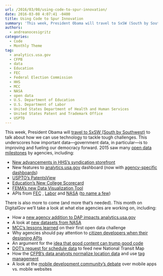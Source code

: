 ```yaml
---
url: /2016/03/08/using-code-to-spur-innovation/
date: 2016-03-08 4:07:41 -0400
title: Using Code to Spur Innovation
summary: 'This week, President Obama will travel to SxSW (South by Southwest) to talk about how we can use technology to tackle tough challenges. This underscores how important data&mdash;government data, in particular&mdash;is to improving and fueling our democracy forward. 2015 saw many open data milestones by agencies, including: New advancements in HHS&rsquo;s syndication storefront New features'
authors:
  - andreanocesigritz
categories:
  - Code
  - Monthly Theme
tag:
  - analytics.usa.gov
  - CFPB
  - data
  - Education
  - FEC
  - Federal Election Commission
  - HHS
  - MCC
  - NASA
  - open data
  - U.S. Department of Education
  - U.S. Department of Labor
  - United States Department of Health and Human Services
  - United States Patent and Trademark Office
  - USPTO
---
```


This week, President Obama will [travel to SxSW (South by Southwest)](https://www.whitehouse.gov/blog/2016/03/05/weekly-address-sxsw) to talk about how we can use technology to tackle tough challenges. This underscores how important data—government data, in particular—is to improving and fueling our democracy forward. 2015 saw many [open data milestones](https://www.whitehouse.gov/blog/2016/02/05/open-data-empowering-americans-make-data-driven-decisions) by agencies, including:

  * [New advancements in HHS’s syndication storefront](https://www.WHATEVER/2015/12/21/with-collaboration-comes-great-things/)
  * New features to [analytics.usa.gov](https://www.WHATEVER/2015/12/01/analytics-usa-gov-new-features-and-more-data/) dashboard (now with [agency-specific dashboards](https://www.WHATEVER/2016/02/18/analytics-usa-gov-now-with-agency-specific-dashboards/))
  * [USPTO’s PatentsView](https://www.WHATEVER/2015/09/23/the-data-briefing-surrounded-by-fields-of-federal-data-u-s-patent-and-trademark-offices-patentsview/)
  * [Education’s New College Scorecard](https://www.WHATEVER/2015/09/18/under-the-hood-building-a-new-college-scorecard-with-students/)
  * [FEMA’s new Data Visualization Tool](https://www.WHATEVER/2015/07/24/free-the-data-femas-new-data-visualization-tool/)
  * APIs from [FEC](https://www.WHATEVER/2015/07/09/introducing-the-federal-election-commissions-first-api/) , [Labor](https://www.WHATEVER/2015/07/01/safety-and-transparency-through-data/) and [NASA](https://www.WHATEVER/2015/05/27/the-api-briefing-nasa-builds-api-nasa-gov-to-launch-more-apis-to-developers/) ([to name a few](https://www.WHATEVER/tag/wednesday-api-briefing/))

There is also more to come (and more that’s needed). This month on DigitalGov we’ll take a look at what else agencies are working on, including:

  * How a [new agency addition to DAP impacts analytics.usa.gov](https://www.WHATEVER/2016/03/22/the-postal-service-just-broke-analytics-usa-gov/)
  * A look at [new datasets from NASA](https://www.WHATEVER/2016/04/01/your-trek-to-vesta-mars-starts-now/)
  * [MCC’s lessons learned](https://www.WHATEVER/2016/03/25/mcc-builds-on-lessons-learned-in-launch-of-second-open-data-challenge/) on their first open data challenge
  * Why agencies should pay attention to [citizen developers when their designing APIs](https://www.WHATEVER/2016/03/02/the-data-briefing-serving-citizen-developers-inside-and-outside-of-the-federal-government/)
  * An argument for the [idea that good content can trump good code](https://www.WHATEVER/2016/03/28/the-content-corner-code-is-a-tool-content-is-the-solution/)
  * [DOT&#8217;s request for schedule data](https://www.WHATEVER/2016/03/24/dot-seeking-data-for-new-national-transit-map/) to feed new National Transit Map
  * How the [CFPB’s data analysts normalize location data](https://www.WHATEVER/2016/03/11/seeing-states-the-right-way-how-to-weigh-data-by-population/) and use [tag management](https://www.WHATEVER/2016/03/31/tag-management-a-digital-analysts-best-friend/)
  * A look at the [mobile development community&#8217;s debate](https://www.WHATEVER/2016/03/09/the-data-briefing-mobile-websites-or-mobile-apps-or-both/) over mobile apps vs. mobile websites